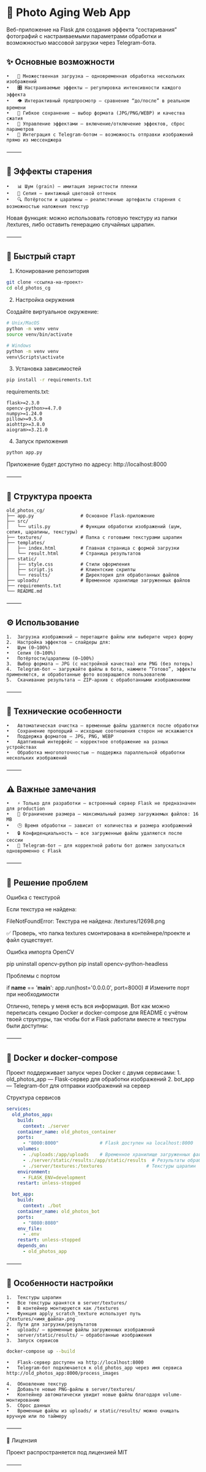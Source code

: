 # 📸 Photo Aging Web App

Веб-приложение на Flask для создания эффекта “состаривания” фотографий с настраиваемыми параметрами обработки и возможностью массовой загрузки через Telegram-бота.

## ✨ Основные возможности
	•	📁 Множественная загрузка — одновременная обработка нескольких изображений
	•	🎛️ Настраиваемые эффекты — регулировка интенсивности каждого эффекта
	•	👁️ Интерактивный предпросмотр — сравнение “до/после” в реальном времени
	•	💾 Гибкое сохранение — выбор формата (JPG/PNG/WEBP) и качества сжатия
	•	🔄 Управление эффектами — включение/отключение эффектов, сброс параметров
	•	🤖 Интеграция с Telegram-ботом — возможность отправки изображений прямо из мессенджера

⸻

## 🎯 Эффекты старения
	•	📊 Шум (grain) — имитация зернистости пленки
	•	🎨 Сепия — винтажный цветовой оттенок
	•	🔍 Потёртости и царапины — реалистичные артефакты старения с возможностью наложения текстур

Новая функция: можно использовать готовую текстуру из папки /textures, либо оставить генерацию случайных царапин.

⸻

## 🚀 Быстрый старт

1. Клонирование репозитория

```bash
git clone <ссылка-на-проект>
cd old_photos_cg
```

2. Настройка окружения

Создайте виртуальное окружение:

```bash
# Unix/MacOS
python -m venv venv
source venv/bin/activate

# Windows
python -m venv venv
venv\Scripts\activate
```

3. Установка зависимостей

```bash
pip install -r requirements.txt
```

requirements.txt:
```
flask>=2.3.0
opencv-python>=4.7.0
numpy>=1.24.0
pillow>=9.5.0
aiohttp>=3.8.0
aiogram>=3.21.0
```

4. Запуск приложения
```bash
python app.py
```
Приложение будет доступно по адресу: http://localhost:8000

⸻

## 📁 Структура проекта

```
old_photos_cg/
├── app.py                 # Основное Flask-приложение
├── src/
│   └── utils.py           # Функции обработки изображений (шум, сепия, царапины, текстуры)
├── textures/              # Папка с готовыми текстурами царапин
├── templates/
│   ├── index.html         # Главная страница с формой загрузки
│   └── result.html        # Страница результатов
├── static/
│   ├── style.css          # Стили оформления
│   ├── script.js          # Клиентские скрипты
│   └── results/           # Директория для обработанных файлов
├── uploads/               # Временное хранилище загруженных файлов
├── requirements.txt
└── README.md
```

⸻

## ⚙️ Использование
	1.	Загрузка изображений — перетащите файлы или выберите через форму
	2.	Настройка эффектов — слайдеры для:
	•	Шум (0–100%)
	•	Сепия (0–100%)
	•	Потёртости/царапины (0–100%)
	3.	Выбор формата — JPG (с настройкой качества) или PNG (без потерь)
	4.	Telegram-бот — загружайте файлы в бота, нажмите “Готово”, эффекты применяются, и обработанные фото возвращаются пользователю
	5.	Скачивание результата — ZIP-архив с обработанными изображениями

⸻

## 🔧 Технические особенности
	•	Автоматическая очистка — временные файлы удаляются после обработки
	•	Сохранение пропорций — исходные соотношения сторон не искажаются
	•	Поддержка форматов — JPG, PNG, WEBP
	•	Адаптивный интерфейс — корректное отображение на разных устройствах
	•	Обработка многопоточностью — поддержка параллельной обработки нескольких изображений

⸻

## ⚠️ Важные замечания
	•	⚡ Только для разработки — встроенный сервер Flask не предназначен для production
	•	💾 Ограничение размера — максимальный размер загружаемых файлов: 16 MB
	•	🕒 Время обработки — зависит от количества и размера изображений
	•	🔒 Конфиденциальность — все загруженные файлы удаляются после сессии
	•	🤖 Telegram-бот — для корректной работы бот должен запускаться одновременно с Flask

⸻

## 🐛 Решение проблем

Ошибка с текстурой

Если текстура не найдена:

FileNotFoundError: Текстура не найдена: /textures/12698.png

✅ Проверь, что папка textures смонтирована в контейнере/проекте и файл существует.

Ошибка импорта OpenCV

pip uninstall opencv-python
pip install opencv-python-headless

Проблемы с портом

if __name__ == '__main__':
    app.run(host='0.0.0.0', port=8000)  # Измените порт при необходимости

Отлично, теперь у меня есть вся информация. Вот как можно переписать секцию Docker и docker-compose для README с учётом твоей структуры, так чтобы бот и Flask работали вместе и текстуры были доступны:

⸻

## 🐳 Docker и docker-compose

Проект поддерживает запуск через Docker с двумя сервисами:
	1.	old_photos_app — Flask-сервер для обработки изображений
	2.	bot_app — Telegram-бот для отправки изображений на сервер

Структура сервисов
```docker-compose.yaml
services:
  old_photos_app:
    build:
      context: ./server
    container_name: old_photos_container
    ports:
      - "8000:8000"               # Flask доступен на localhost:8000
    volumes:
      - ./uploads:/app/uploads    # Временное хранилище загруженных файлов
      - ./server/static/results:/app/static/results  # Результаты обработки
      - ./server/textures:/textures                # Текстуры царапин
    environment:
      - FLASK_ENV=development
    restart: unless-stopped

  bot_app:
    build:
      context: ./bot
    container_name: old_photos_bot
    ports:
      - "8080:8080"
    env_file:
      - .env
    restart: unless-stopped
    depends_on:
      - old_photos_app
```

⸻

## 🔹 Особенности настройки
	1.	Текстуры царапин
	•	Все текстуры хранятся в server/textures/
	•	В контейнер монтируются как /textures
	•	Функция apply_scratch_texture использует путь /textures/<имя_файла>.png
	2.	Пути для загрузки/результатов
	•	uploads/ — временные файлы загруженных изображений
	•	server/static/results/ — обработанные изображения
	3.	Запуск сервисов
```bash
docker-compose up --build
```
	•	Flask-сервер доступен на http://localhost:8000
	•	Telegram-бот подключается к old_photos_app через имя сервиса http://old_photos_app:8000/process_images

	4.	Обновление текстур
	•	Добавьте новые PNG-файлы в server/textures/
	•	Контейнер автоматически увидит новые файлы благодаря volume-монтированию
	5.	Сброс данных
	•	Временные файлы из uploads/ и static/results/ можно очищать вручную или по таймеру

⸻

📄 Лицензия

Проект распространяется под лицензией MIT

⸻
